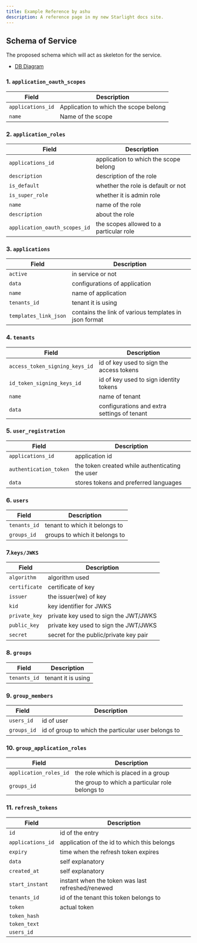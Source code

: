 ```yaml
---
title: Example Reference by ashu
description: A reference page in my new Starlight docs site.
---
```

## Schema of Service 
The proposed schema which will act as skeleton for the service.
- [DB Diagram](https://dbdiagram.io/d/OIDC-Wrapper-DB-Schema-665d7a3bb65d933879567dd2)

### 1. `application_oauth_scopes`

| Field             | Description                           |
| ----------------- | ------------------------------------- |
| `applications_id` | Application to which the scope belong |
| `name`            | Name of the scope                     |

### 2. `application_roles`

| Field                         | Description                             |
| ----------------------------- | --------------------------------------- |
| `applications_id`             | application to which the scope belong   |
| `description`                 | description of the role                 |
| `is_default`                  | whether the role is default or not      |
| `is_super_role`               | whether it is admin role                |
| `name`                        | name of the role                        |
| `description`                 | about the role                          |
| `application_oauth_scopes_id` | the scopes allowed to a particular role |

### 3. `applications`

| Field                 | Description                                           |
| --------------------- | ----------------------------------------------------- |
| `active`              | in service or not                                     |
| `data`                | configurations of application                         |
| `name`                | name of application                                   |
| `tenants_id`          | tenant it is using                                    |
| `templates_link_json` | contains the link of various templates in json format |

### 4. `tenants`

| Field                          | Description                                 |
| ------------------------------ | ------------------------------------------- |
| `access_token_signing_keys_id` | id of key used to sign the access tokens    |
| `id_token_signing_keys_id`     | id of key used to sign identity tokens      |
| `name`                         | name of tenant                              |
| `data`                         | configurations and extra settings of tenant |
### 5. `user_registration`

| Field                  | Description                                     |
| ---------------------- | ----------------------------------------------- |
| `applications_id`      | application id                                  |
| `authentication_token` | the token created while authenticating the user |
| `data`                 | stores tokens and preferred languages           |

### 6. `users`

| Field        | Description                   |
| ------------ | ----------------------------- |
| `tenants_id` | tenant to which it belongs to |
| `groups_id`  | groups to which it belongs to |
  
### 7.`keys/JWKS`

| Field         | Description                              |
| ------------- | ---------------------                    |
| `algorithm`   | algorithm used                           |
| `certificate` | certificate of key                       |
| `issuer`      | the issuer(we) of key                    |
| `kid`         | key identifier for JWKS                  |
| `private_key` | private key used to sign the JWT/JWKS    |
| `public_key`  | private key used to sign the JWT/JWKS    |
| `secret`      | secret for the public/private key pair   |

### 8. `groups`

| Field        | Description        |
| ------------ | ------------------ |
| `tenants_id` | tenant it is using |

### 9. `group_members`

| Field       | Description                                         |
| ----------- | --------------------------------------------------- |
| `users_id`  | id of user                                          |
| `groups_id` | id of group to which the particular user belongs to |


### 10. `group_application_roles`

| Field                  | Description                                     |
| ---------------------- | ----------------------------------------------- |
| `application_roles_id` | the role which is placed in a group             |
| `groups_id`            | the group to which a particular role belongs to |


### 11. `refresh_tokens`

| Field             | Description                                            |
| ----------------- | -------------------------------------------------------|
| `id`              |      id of the entry                                   |
| `applications_id` |      application of the id to which this belongs       |
| `expiry`          |      time when the refresh token expires               |
| `data`            |      self explanatory                                  |
| `created_at`      |      self explanatory                                  |
| `start_instant`   |      instant when the token was last refreshed/renewed |
| `tenants_id`      |      id of the tenant this token belongs to            |
| `token`           |      actual token                                      |
| `token_hash`      |                                                        |
| `token_text`      |                                                        |
| `users_id`        |                                                        |

